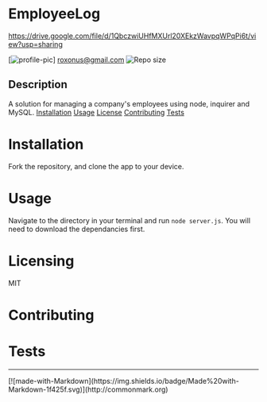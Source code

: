 
# EmployeeLog

https://drive.google.com/file/d/1QbczwiUHfMXUrl20XEkzWavpqWPqPi6t/view?usp=sharing

[![profile-pic](https://avatars0.githubusercontent.com/u/61368822?s=460&u=cd43ca200fc190a5537311f087d9c33406603ac1&v=4)]
roxonus@gmail.com
![Repo size](https://img.shields.io/github/repo-size/roxonus/EmployeeLog)
## Description
A solution for managing a company's employees using node, inquirer and MySQL.
[Installation](#installation)
[Usage](#usage)
[License](#licensing)
[Contributing](#contributing)
[Tests](#tests)
# Installation
 Fork the repository, and clone the app to your device.
# Usage
Navigate to the directory in your terminal and run `node server.js`. You will need to download the dependancies first.
# Licensing
MIT
# Contributing

# Tests

<hr>
[![made-with-Markdown](https://img.shields.io/badge/Made%20with-Markdown-1f425f.svg)](http://commonmark.org)
